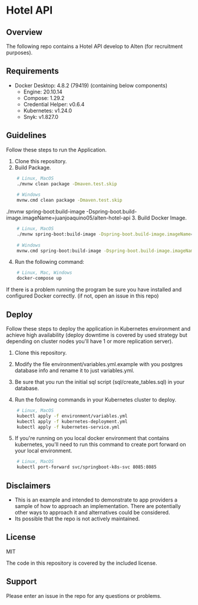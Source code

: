 # Hotel API

## Overview
The following repo contains a Hotel API develop to Alten (for recruitment purposes).

## Requirements
* Docker Desktop: 4.8.2 (79419) (containing below components)
  * Engine: 20.10.14 
  * Compose: 1.29.2 
  * Credential Helper: v0.6.4 
  * Kubernetes: v1.24.0 
  * Snyk: v1.827.0

## Guidelines
Follow these steps to run the Application.

1. Clone this repository.
2. Build Package.
```bash 
    # Linux, MacOS
    ./mvnw clean package -Dmaven.test.skip
    
    # Windows
    mvnw.cmd clean package -Dmaven.test.skip
```
   ./mvnw spring-boot:build-image -Dspring-boot.build-image.imageName=juanjoaquino05/alten-hotel-api
3. Build Docker Image.
```bash 
    # Linux, MacOS
    ./mvnw spring-boot:build-image -Dspring-boot.build-image.imageName=juanjoaquino05/alten-hotel-api
    
    # Windows
    mvnw.cmd spring-boot:build-image -Dspring-boot.build-image.imageName=juanjoaquino05/alten-hotel-api
```

4. Run the following command:
```bash
    # Linux, Mac, Windows
    docker-compose up
```


If there is a problem running the program be sure you have installed and configured Docker correctly. (if not, open an issue in this repo)

## Deploy 
Follow these steps to deploy the application in Kubernetes environment and achieve high availability (deploy downtime is covered by used strategy but depending on cluster nodes you'll have 1 or more replication server).

1. Clone this repository.

2. Modify the file environment/variables.yml.example with you postgres database info and rename it to just variables.yml.
3. Be sure that you run the initial sql script (sql/create_tables.sql) in your database.

4. Run the following commands in your Kubernetes cluster to deploy.
```bash
	# Linux, MacOS
	kubectl apply -f environment/variables.yml
	kubectl apply -f kubernetes-deployment.yml
	kubectl apply -f kubernetes-service.yml
```
5. If you're running on you local docker environment that contains kubernetes, you'll need to run this command to create port forward on your local environment.
```bash
	# Linux, MacOS
	kubectl port-forward svc/springboot-k8s-svc 8085:8085
```

## Disclaimers
* This is an example and intended to demonstrate to app providers a sample of how to approach an implementation. There are potentially other ways to approach it and alternatives could be considered.
* Its possible that the repo is not actively maintained.

## License
MIT

The code in this repository is covered by the included license.

## Support
Please enter an issue in the repo for any questions or problems.
